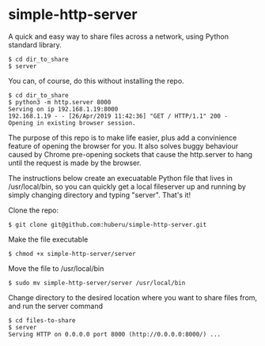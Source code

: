 # simple-http-server

A quick and easy way to share files across a network, using Python standard library.

	$ cd dir_to_share
	$ server

You can, of course, do this without installing the repo.

	$ cd dir_to_share
	$ python3 -m http.server 8000
	Serving on ip 192.168.1.19:8000
	192.168.1.19 - - [26/Apr/2019 11:42:36] "GET / HTTP/1.1" 200 -
	Opening in existing browser session.

The purpose of this repo is to make life easier, plus add a convinience feature of opening the browser for you. It also solves buggy behaviour caused by Chrome pre-opening sockets that cause the http.server to hang until the request is made by the browser.

The instructions below create an execuatable Python file that lives in /usr/local/bin, so you can quickly get a local fileserver up and running by simply changing directory and typing "server". That's it!

Clone the repo: 

	$ git clone git@github.com:huberu/simple-http-server.git
    
Make the file executable 

	$ chmod +x simple-http-server/server

Move the file to /usr/local/bin

	$ sudo mv simple-http-server/server /usr/local/bin

Change directory to the desired location where you want to share files from, and run the server command

	$ cd files-to-share	
	$ server
	Serving HTTP on 0.0.0.0 port 8000 (http://0.0.0.0:8000/) ...
